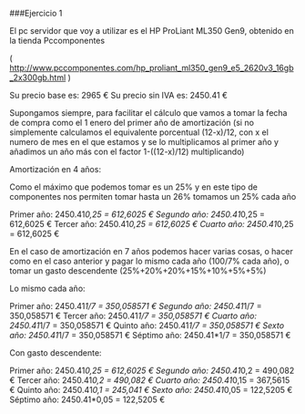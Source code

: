 ###Ejercicio 1

El pc servidor que voy a utilizar es el HP ProLiant ML350 Gen9, obtenido en la tienda Pccomponentes

( http://www.pccomponentes.com/hp_proliant_ml350_gen9_e5_2620v3_16gb_2x300gb.html )

Su precio base es:  2965 €
Su precio sin IVA es: 2450.41 € 

Supongamos siempre, para facilitar el cálculo que vamos a tomar la fecha de compra como el 1 enero del primer año de amortización (si no simplemente calculamos el equivalente porcentual (12-x)/12, con x el numero de mes en el que estamos y se lo multiplicamos al primer año y añadimos un año más con el factor 1-((12-x)/12) multiplicando)

Amortización en 4 años:

Como el máximo que podemos tomar es un 25% y en este tipo de componentes nos permiten tomar hasta un 26% tomamos un 25% cada año

Primer año: 2450.41*0,25 = 612,6025 €
Segundo año: 2450.41*0,25 = 612,6025 €
Tercer año: 2450.41*0,25 = 612,6025 €
Cuarto año: 2450.41*0,25 = 612,6025 €

En el caso de amortización en 7 años podemos hacer varias cosas, o hacer como en el caso anterior y pagar lo mismo cada año (100/7% cada año), o tomar un gasto descendente (25%+20%+20%+15%+10%+5%+5%)

Lo mismo cada año:

Primer año: 2450.41*1/7 = 350,058571 €
Segundo año: 2450.41*1/7 = 350,058571 €
Tercer año: 2450.41*1/7 = 350,058571 €
Cuarto año: 2450.41*1/7 = 350,058571 €
Quinto año: 2450.41*1/7 = 350,058571 €
Sexto año: 2450.41*1/7 = 350,058571 €
Séptimo año: 2450.41*1/7 = 350,058571 €

Con gasto descendente:

Primer año: 2450.41*0,25 = 612,6025 €
Segundo año: 2450.41*0,2 = 490,082 €
Tercer año: 2450.41*0,2 = 490,082 €
Cuarto año: 2450.41*0,15 = 367,5615 €
Quinto año: 2450.41*0,1 = 245,041 €
Sexto año: 2450.41*0,05 = 122,5205 €
Séptimo año: 2450.41*0,05 = 122,5205 €


